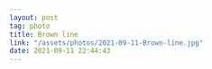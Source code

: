 ```yaml
---
layout: post
tag: photo
title: Brown line
link: "/assets/photos/2021-09-11-Brown-line.jpg"
date: 2021-09-11 22:44:43
---
```

